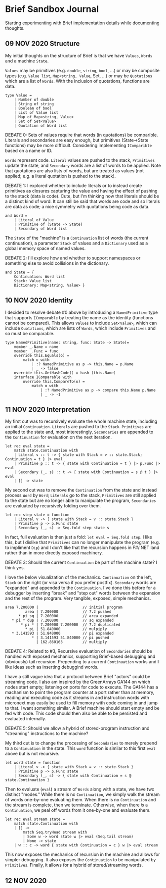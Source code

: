 # Brief Sandbox Journal

Starting experimenting with Brief implementation details while documenting thoughts.

## 09 NOV 2020 Structure

My initial thoughts on the structure of Brief is that we have `Values`, `Words` and a machine `State`.

`Values` may be primitives (e.g. `double`, `string`, `bool`, ...) or may be composite types (e.g. `Value list`, `Map<string, Value`, Set<Value>, ...) or may be `Quotations` which are a list of `Words`. With the inclusion of quotations, functions are data.

	type Value =
		| Number of double
		| String of string
		| Boolean of bool
		| List of Value list
		| Map of Map<string, Value>
		| Set of Set<Value>
		| Quotation of Word list

DEBATE 0: Sets of values require that words (in quotations) be comparible. Literals and secondaries are easy enough, but primitives (State->State functions) may be more difficult. Considering implementing `IComparible` based on a name or ID.

`Words` represent code. `Literal` values are pushed to the stack, `Primitives` update the state, and `Secondary` words are a list of words to be applied. Note that quotations are also lists of words, but are treated as values (not applied; e.g. a literal quotation is pushed to the stack).

DEBATE 1: I explored whether to include literals or to instead create primitives as closures capturing the value and having the effect of pushing to the stack (data is code). Cute, but I'm thinking now that literals should be a distinct kind of word. It can still be said that words are code and so literals are data as code; a nice symmetry with quotations being code as data.

	and Word =
		| Literal of Value
		| Primitive of (State -> State)
		| Secondary of Word list

The `State` of the "machine" is a `Continuation` list of words (the current continuation), a parameter `Stack` of values and a `Dictionary` used as a global memory space of named values.

DEBATE 2: I'll explore how and whether to support namespaces or something else to avoid collisions in the dictionary.

	and State = {
		Continuation: Word list
		Stack: Value list
		Dictionary: Map<string, Value> }

## 10 NOV 2020 Identity

I decided to resolve debate #0 above by introducing a `NamedPrimitive` type that supports `IComparable` by treating the name as the identity (functions cannot be compared). This allows `Values` to include `Set<Value>`, which can include `Quotations`, which are lists of `Words`, which include `Primitives` and so must be comparable.

	type NamedPrimitive(name: string, func: State -> State)= 
		member _.Name = name
		member _.Func = func
		override this.Equals(o) =
			match o with
				| :? NamedPrimitive as p -> this.Name = p.Name
				| _ -> false
		override this.GetHashCode() = hash (this.Name)
		interface IComparable with
			override this.CompareTo(o) =
				match o with
					| :? NamedPrimitive as p -> compare this.Name p.Name
					| _ -> -1

## 11 NOV 2020 Interpretation

My first cut was to recursively evaluate the whole machine state, including an initial `Continuation`. `Literals` are pushed to the `Stack`. `Primitives` are applied to the state and, most interestingly, `Secondaries` are appended to the `Continuation` for evaluation on the next iteration.

	let rec eval state =
		match state.Continuation with
		| Literal v :: t -> { state with Stack = v :: state.Stack; Continuation = t } |> eval
		| Primitive p :: t -> { state with Continuation = t } |> p.Func |> eval
		| Secondary (_, s) :: t -> { state with Continuation = s @ t } |> eval
		| [] -> state

My second cut was to remove the `Continuation` from the state and instead process `Word` by `Word`; `Literals` go to the stack, `Primitives` are still applied to the state but are no longer able to manipulate the program, `Secondaries` are evaluated by recursively folding over them.

	let rec step state = function
		| Literal v -> { state with Stack = v :: state.Stack }
		| Primitive p -> p.Func state
		| Secondary (_, s) -> Seq.fold step state s

In fact, full evaluation is then just a fold: `let eval = Seq.fold step`. I like this, but I dislike that `Primitives` can no longer manipulate the program (e.g. to impliment `Dip`) and I don't like that the recursion happens in F#/.NET land rather than in more directly exposed machinery.

DEBATE 3: Should the current `Continuation` be part of the machine state? I think yes.

I love the below visualization of the mechanics. `Continuation` on the left, `Stack` on the right (or visa versa if you prefer postfix). `Secondary` words are "expanded" and appended to the `Continuation`. I've done this before for a debugger by inserting "break" and "step out" words between the expansion and the rest of the program. Very tangible, exposed, simple mechanics.

	area 7.200000 |                    // initial program
	         area | 7.200000           // 7.2 pushed
	      * pi sq | 7.200000           // area expanded
	   * pi * dup | 7.200000           // sq expanded
	       * pi * | 7.200000 7.200000  // 7.2 duplicated
	         * pi | 51.840000          // mulpiply
	   * 3.141593 | 51.840000          // pi expanded
	            * | 3.141593 51.840000 // pi pushed
	              | 162.860163         // multiply

DEBATE 4: Related to #3, Recursive evaluation of `Secondaries` should be handled with exposed mechanics, supporting Brief-based debugging and (obviously) tail recursion. Prepending to a current `Continuation` works and I like ideas such as inserting debuggind words.

I have a still vague idea that a protocol between Brief "actors" could be streaming code. I also am inspired by the GreenArrays GA144 on which nodes start empty; listening on ports for code to execute. The GA144 has a machanism to point the program counter at a port rather than at memory, reading and executing code as it streams in and instruction words with micronext may easily be used to fill memory with code coming in and jump to that. I want something similar. A Brief machine should start empty and be fed with code. This code should then also be able to be persisted and evaluated internally.

DEBATE 5: Should we allow a hybrid of stored-program instruction and "streaming" instructions to the machine?

My third cut is to change the processing of `Secondaries` to merely prepend to a `Continuation` in the state. This `word` function is similar to this first `eval` above but is not recursive.

	let word state = function
		| Literal v -> { state with Stack = v :: state.Stack }
		| Primitive p -> p.Func state
		| Secondary (_, s) -> { state with Continuation = s @ state.Continuation }

Then to evaluate (`eval`) a stream of `Words` along with a state, we have two distinct "modes." While there is no `Continuation`, we simply walk the stream of words one-by-one evaluating them. When there is no `Continuation` and the stream is complete, then we terminate. Otherwise, when there _is_ a `Continuation`, we peal off words from it one-by-one and evaluate them.

	let rec eval stream state =
		match state.Continuation with
		| [] ->
			match Seq.tryHead stream with
			| Some w -> word state w |> eval (Seq.tail stream)
			| None -> state
		| w :: c -> word { state with Continuation = c } w |> eval stream

This now exposes the mechanics of recursion in the machine and allows for simpler debugging. It also exposes the `Continuation` to be manipulated by `Primitives`. Finally, it allows for a hybrid of stored/streaming words.

## 12 NOV 2020


